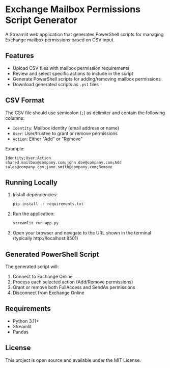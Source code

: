 # Exchange Mailbox Permissions Script Generator

A Streamlit web application that generates PowerShell scripts for managing Exchange mailbox permissions based on CSV input.

## Features

- Upload CSV files with mailbox permission requirements
- Review and select specific actions to include in the script
- Generate PowerShell scripts for adding/removing mailbox permissions
- Download generated scripts as `.ps1` files

## CSV Format

The CSV file should use semicolon (`;`) as delimiter and contain the following columns:
- `Identity`: Mailbox identity (email address or name)
- `User`: User/trustee to grant or remove permissions
- `Action`: Either "Add" or "Remove"

Example:
```csv
Identity;User;Action
shared.mailbox@company.com;john.doe@company.com;Add
sales@company.com;jane.smith@company.com;Remove
```

## Running Locally

1. Install dependencies:
   ```bash
   pip install -r requirements.txt
   ```

2. Run the application:
   ```bash
   streamlit run app.py
   ```

3. Open your browser and navigate to the URL shown in the terminal (typically http://localhost:8501)

## Generated PowerShell Script

The generated script will:
1. Connect to Exchange Online
2. Process each selected action (Add/Remove permissions)
3. Grant or remove both FullAccess and SendAs permissions
4. Disconnect from Exchange Online

## Requirements

- Python 3.11+
- Streamlit
- Pandas

## License

This project is open source and available under the MIT License.

